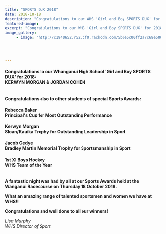 ```yaml
---
title: "SPORTS DUX 2018"
date: 2018-10-18
description: "Congratulations to our WHS 'Girl and Boy SPORTS DUX' for 2018; KERWYN MORGAN & JORDAN COHEN..."
featured-image: 
excerpt: "Congratulations to our WHS 'Girl and Boy SPORTS DUX' for 2018; KERWYN MORGAN & JORDAN COHEN."
image_gallery:
	 - image: "http://c1940652.r52.cf0.rackcdn.com/5bce5c00ff2a7c68e5000685/Sport-Dux--Principal-Award-Kerwyn-Jordan-and-Rebecca.jpg"
	
	
	
	
---
```


<h4>Congratulations to our Whanganui High School 'Girl and Boy SPORTS DUX' for 2018:&nbsp;<br /><span>KERWYN MORGAN &amp; JORDAN COHEN</span></h4>
<p><strong><br />Congratulations also to other students of special Sports Awards:</strong></p>
<h4><span>Rebecca Baker</span><br />Principal's Cup for Most Outstanding Performance</h4>
<h4><span>Kerwyn Morgan</span><br />Sloan/Kauika Trophy for Outstanding Leadership in Sport</h4>
<h4><span>Jacob Gedye</span><br />Bradley Martin Memorial Trophy for Sportsmanship in Sport</h4>
<h4><span>1st XI Boys Hockey</span><br />WHS Team of the Year<br /><br /></h4>
<p><strong>A fantastic night was had by all at our Sports Awards held at the Wanganui Racecourse on Thursday 18 October 2018.</strong></p>
<p><strong><strong>What an amazing range of talented sportsmen and women we have at WHS!!&nbsp;</strong></strong></p>
<p><strong><strong>Congratulations and well done to all our winners!</strong>&nbsp;</strong></p>
<p><em>Lisa Murphy</em><br /><em>WHS Director of Sport</em></p>

